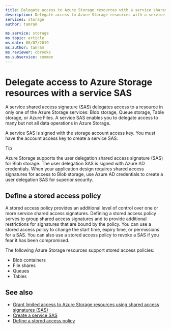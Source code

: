 ```yaml
---
title: Delegate access to Azure Storage resources with a service shared access signature (SAS)
description: Delegate access to Azure Storage resources with a service SAS.
services: storage
author: tamram

ms.service: storage
ms.topic: article
ms.date: 08/07/2019
ms.author: tamram
ms.reviewer: cbrooks
ms.subservice: common
---
```


# Delegate access to Azure Storage resources with a service SAS

A service shared access signature (SAS) delegates access to a resource in only one of the Azure Storage services: Blob storage, Queue storage, Table storage, or Azure Files. A service SAS enables you to delegate access to many but not all data operations in Azure Storage.

A service SAS is signed with the storage account access key. You must have the account access key to create a service SAS.

> [!TIP]
> Azure Storage supports the user delegation shared access signature (SAS) for Blob storage. The user delegation SAS is signed with Azure AD credentials. When your application design requires shared access signatures for access to Blob storage, use Azure AD credentials to create a user delegation SAS for superior security.

## Define a stored access policy

A stored access policy provides an additional level of control over one or more service shared access signatures. Defining a stored access policy serves to group shared access signatures and to provide additional restrictions for signatures that are bound by the policy. You can use a stored access policy to change the start time, expiry time, or permissions for a SAS. You can also use a stored access policy to revoke a SAS if you fear it has been compromised.  

The following Azure Storage resources support stored access policies:  
  
- Blob containers  
- File shares  
- Queues  
- Tables  

## See also

- [Grant limited access to Azure Storage resources using shared access signatures (SAS)](../common/storage-shared-access-signatures.md)
- [Create a service SAS](/rest/api/storageservices/create-service-sas)
- [Define a stored access policy](/rest/api/storageservices/define-stored-access-policy)
